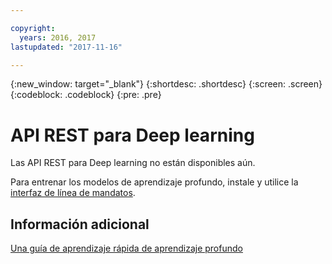 ```yaml
---

copyright:
  years: 2016, 2017
lastupdated: "2017-11-16"

---
```

{:new_window: target="_blank"}
{:shortdesc: .shortdesc}
{:screen: .screen}
{:codeblock: .codeblock}
{:pre: .pre}

# API REST para Deep learning

Las API REST para Deep learning no están disponibles aún.

Para entrenar los modelos de aprendizaje profundo, instale y utilice la [interfaz de línea de mandatos](ml_dlaas_environment.html).

## Información adicional

[Una guía de aprendizaje rápida de aprendizaje profundo](https://www.ibm.com/blogs/watson/2016/10/quick-deep-learning-tutorial/)
